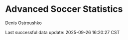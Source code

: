 # Advanced Soccer Statistics
Denis Ostroushko

<!-- gfm -->

Last successful data update: 2025-09-26 16:20:27 CST
